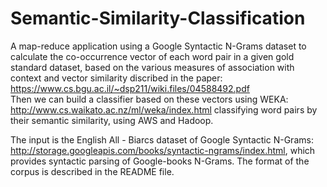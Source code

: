 # Semantic-Similarity-Classification
A map-reduce application using a Google Syntactic N-Grams dataset to calculate the co-occurrence vector
of each word pair in a given gold standard dataset, based on the various measures of association with
context and vector similarity discribed in the paper: https://www.cs.bgu.ac.il/~dsp211/wiki.files/04588492.pdf <br>
Then we can build a classifier based on these vectors using WEKA: http://www.cs.waikato.ac.nz/ml/weka/index.html
classifying word pairs by their semantic similarity, using AWS and Hadoop.

The input is the English All - Biarcs dataset of Google Syntactic N-Grams: http://storage.googleapis.com/books/syntactic-ngrams/index.html, which provides syntactic parsing of Google-books N-Grams.
The format of the corpus is described in the README file.
